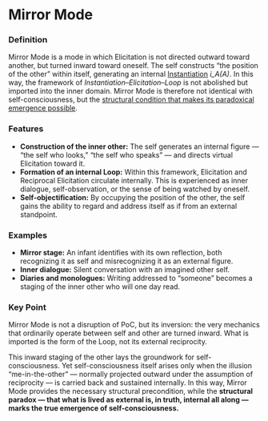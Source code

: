 # Mirror Mode

### **Definition**

Mirror Mode is a mode in which Elicitation is not directed outward toward another, but turned inward toward oneself. The self constructs “the position of the other” within itself, generating an internal [Instantiation](../operations/instantiation.md) _i\_A(A)_. In this way, the framework of _Instantiation–Elicitation–Loop_ is not abolished but imported into the inner domain. Mirror Mode is therefore not identical with self-consciousness, but the [structural condition that makes its paradoxical emergence possible](../../implications/self-consciousness-as-structual-paradox.md).

### **Features**

* **Construction of the inner other:** The self generates an internal figure — “the self who looks,” “the self who speaks” — and directs virtual Elicitation toward it.
* **Formation of an internal Loop:** Within this framework, Elicitation and Reciprocal Elicitation circulate internally. This is experienced as inner dialogue, self-observation, or the sense of being watched by oneself.
* **Self-objectification:** By occupying the position of the other, the self gains the ability to regard and address itself as if from an external standpoint.

### **Examples**

* **Mirror stage:** An infant identifies with its own reflection, both recognizing it as self and misrecognizing it as an external figure.
* **Inner dialogue:** Silent conversation with an imagined other self.
* **Diaries and monologues:** Writing addressed to “someone” becomes a staging of the inner other who will one day read.

### **Key Point**

Mirror Mode is not a disruption of PoC, but its inversion: the very mechanics that ordinarily operate between self and other are turned inward. What is imported is the form of the Loop, not its external reciprocity.

This inward staging of the other lays the groundwork for self-consciousness. Yet self-consciousness itself arises only when the illusion “me-in-the-other” — normally projected outward under the assumption of reciprocity — is carried back and sustained internally. In this way, Mirror Mode provides the necessary structural precondition, while the **structural paradox — that what is lived as external is, in truth, internal all along — marks the true emergence of self-consciousness.**
